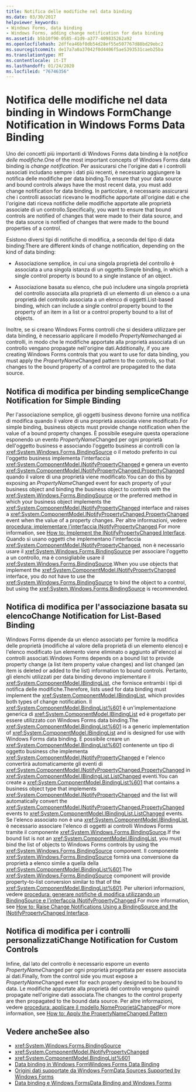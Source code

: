 ```yaml
---
title: Notifica delle modifiche nel data binding
ms.date: 03/30/2017
helpviewer_keywords:
- Windows Forms, data binding
- Windows Forms, adding change notification for data binding
ms.assetid: b5b10f90-0585-41d9-a377-409835262a92
ms.openlocfilehash: 2dffea46bf0db54d28ef55e507767d88bd29ebc2
ms.sourcegitcommit: de17a7a0a37042f0d4406f5ae5393531caeb25ba
ms.translationtype: MT
ms.contentlocale: it-IT
ms.lasthandoff: 01/24/2020
ms.locfileid: "76746356"
---
```

# <a name="change-notification-in-windows-forms-data-binding"></a><span data-ttu-id="a1ab5-102">Notifica delle modifiche nel data binding in Windows Form</span><span class="sxs-lookup"><span data-stu-id="a1ab5-102">Change Notification in Windows Forms Data Binding</span></span>
<span data-ttu-id="a1ab5-103">Uno dei concetti più importanti di Windows Forms data binding è la *notifica delle modifiche*.</span><span class="sxs-lookup"><span data-stu-id="a1ab5-103">One of the most important concepts of Windows Forms data binding is *change notification*.</span></span> <span data-ttu-id="a1ab5-104">Per assicurarsi che l'origine dati e i controlli associati includano sempre i dati più recenti, è necessario aggiungere la notifica delle modifiche per data binding.</span><span class="sxs-lookup"><span data-stu-id="a1ab5-104">To ensure that your data source and bound controls always have the most recent data, you must add change notification for data binding.</span></span> <span data-ttu-id="a1ab5-105">In particolare, è necessario assicurarsi che i controlli associati ricevano le modifiche apportate all'origine dati e che l'origine dati riceva notifiche delle modifiche apportate alle proprietà associate di un controllo.</span><span class="sxs-lookup"><span data-stu-id="a1ab5-105">Specifically, you want to ensure that bound controls are notified of changes that were made to their data source, and the data source is notified of changes that were made to the bound properties of a control.</span></span>  
  
 <span data-ttu-id="a1ab5-106">Esistono diversi tipi di notifiche di modifica, a seconda del tipo di data binding:</span><span class="sxs-lookup"><span data-stu-id="a1ab5-106">There are different kinds of change notification, depending on the kind of data binding:</span></span>  
  
- <span data-ttu-id="a1ab5-107">Associazione semplice, in cui una singola proprietà del controllo è associata a una singola istanza di un oggetto.</span><span class="sxs-lookup"><span data-stu-id="a1ab5-107">Simple binding, in which a single control property is bound to a single instance of an object.</span></span>  
  
- <span data-ttu-id="a1ab5-108">Associazione basata su elenco, che può includere una singola proprietà del controllo associata alla proprietà di un elemento di un elenco o a una proprietà del controllo associata a un elenco di oggetti.</span><span class="sxs-lookup"><span data-stu-id="a1ab5-108">List-based binding, which can include a single control property bound to the property of an item in a list or a control property bound to a list of objects.</span></span>  
  
 <span data-ttu-id="a1ab5-109">Inoltre, se si creano Windows Forms controlli che si desidera utilizzare per data binding, è necessario applicare il modello *PropertyName*changed ai controlli, in modo che le modifiche apportate alla proprietà associata di un controllo vengano propagate nell'origine dati.</span><span class="sxs-lookup"><span data-stu-id="a1ab5-109">Additionally, if you are creating Windows Forms controls that you want to use for data binding, you must apply the *PropertyName*Changed pattern to the controls, so that changes to the bound property of a control are propagated to the data source.</span></span>  
  
## <a name="change-notification-for-simple-binding"></a><span data-ttu-id="a1ab5-110">Notifica di modifica per binding semplice</span><span class="sxs-lookup"><span data-stu-id="a1ab5-110">Change Notification for Simple Binding</span></span>  
 <span data-ttu-id="a1ab5-111">Per l'associazione semplice, gli oggetti business devono fornire una notifica di modifica quando il valore di una proprietà associata viene modificato.</span><span class="sxs-lookup"><span data-stu-id="a1ab5-111">For simple binding, business objects must provide change notification when the value of a bound property changes.</span></span> <span data-ttu-id="a1ab5-112">È possibile eseguire questa operazione esponendo un evento *PropertyName*Changed per ogni proprietà dell'oggetto business e associando l'oggetto business ai controlli con la <xref:System.Windows.Forms.BindingSource> o il metodo preferito in cui l'oggetto business implementa l'interfaccia <xref:System.ComponentModel.INotifyPropertyChanged> e genera un evento <xref:System.ComponentModel.INotifyPropertyChanged.PropertyChanged> quando il valore di una proprietà viene modificato.</span><span class="sxs-lookup"><span data-stu-id="a1ab5-112">You can do this by exposing an *PropertyName*Changed event for each property of your business object and binding the business object to controls with the <xref:System.Windows.Forms.BindingSource> or the preferred method in which your business object implements the <xref:System.ComponentModel.INotifyPropertyChanged> interface and raises a <xref:System.ComponentModel.INotifyPropertyChanged.PropertyChanged> event when the value of a property changes.</span></span> <span data-ttu-id="a1ab5-113">Per altre informazioni, vedere [procedura: implementare l'interfaccia INotifyPropertyChanged](how-to-implement-the-inotifypropertychanged-interface.md).</span><span class="sxs-lookup"><span data-stu-id="a1ab5-113">For more information, see [How to: Implement the INotifyPropertyChanged Interface](how-to-implement-the-inotifypropertychanged-interface.md).</span></span> <span data-ttu-id="a1ab5-114">Quando si usano oggetti che implementano l'interfaccia <xref:System.ComponentModel.INotifyPropertyChanged>, non è necessario usare il <xref:System.Windows.Forms.BindingSource> per associare l'oggetto a un controllo, ma è consigliabile usare il <xref:System.Windows.Forms.BindingSource>.</span><span class="sxs-lookup"><span data-stu-id="a1ab5-114">When you use objects that implement the <xref:System.ComponentModel.INotifyPropertyChanged> interface, you do not have to use the <xref:System.Windows.Forms.BindingSource> to bind the object to a control, but using the <xref:System.Windows.Forms.BindingSource> is recommended.</span></span>  
  
## <a name="change-notification-for-list-based-binding"></a><span data-ttu-id="a1ab5-115">Notifica di modifica per l'associazione basata su elenco</span><span class="sxs-lookup"><span data-stu-id="a1ab5-115">Change Notification for List-Based Binding</span></span>  
 <span data-ttu-id="a1ab5-116">Windows Forms dipende da un elenco associato per fornire la modifica delle proprietà (modifiche al valore della proprietà di un elemento elenco) e l'elenco modificato (un elemento viene eliminato o aggiunto all'elenco) ai controlli associati.</span><span class="sxs-lookup"><span data-stu-id="a1ab5-116">Windows Forms depends on a bound list to provide property change (a list item property value changes) and list changed (an item is deleted or added to the list) information to bound controls.</span></span> <span data-ttu-id="a1ab5-117">Pertanto, gli elenchi utilizzati per data binding devono implementare il <xref:System.ComponentModel.IBindingList>, che fornisce entrambi i tipi di notifica delle modifiche.</span><span class="sxs-lookup"><span data-stu-id="a1ab5-117">Therefore, lists used for data binding must implement the <xref:System.ComponentModel.IBindingList>, which provides both types of change notification.</span></span> <span data-ttu-id="a1ab5-118">Il <xref:System.ComponentModel.BindingList%601> è un'implementazione generica di <xref:System.ComponentModel.IBindingList> ed è progettato per essere utilizzato con Windows Forms data binding.</span><span class="sxs-lookup"><span data-stu-id="a1ab5-118">The <xref:System.ComponentModel.BindingList%601> is a generic implementation of <xref:System.ComponentModel.IBindingList> and is designed for use with Windows Forms data binding.</span></span> <span data-ttu-id="a1ab5-119">È possibile creare un <xref:System.ComponentModel.BindingList%601> contenente un tipo di oggetto business che implementa <xref:System.ComponentModel.INotifyPropertyChanged> e l'elenco convertirà automaticamente gli eventi di <xref:System.ComponentModel.INotifyPropertyChanged.PropertyChanged> in <xref:System.ComponentModel.IBindingList.ListChanged> eventi.</span><span class="sxs-lookup"><span data-stu-id="a1ab5-119">You can create a <xref:System.ComponentModel.BindingList%601> that contains a business object type that implements <xref:System.ComponentModel.INotifyPropertyChanged> and the list will automatically convert the <xref:System.ComponentModel.INotifyPropertyChanged.PropertyChanged> events to <xref:System.ComponentModel.IBindingList.ListChanged> events.</span></span> <span data-ttu-id="a1ab5-120">Se l'elenco associato non è una <xref:System.ComponentModel.IBindingList>, è necessario associare l'elenco di oggetti ai controlli Windows Forms tramite il componente <xref:System.Windows.Forms.BindingSource>.</span><span class="sxs-lookup"><span data-stu-id="a1ab5-120">If the bound list is not an <xref:System.ComponentModel.IBindingList>, you must bind the list of objects to Windows Forms controls by using the <xref:System.Windows.Forms.BindingSource> component.</span></span> <span data-ttu-id="a1ab5-121">Il componente <xref:System.Windows.Forms.BindingSource> fornirà una conversione da proprietà a elenco simile a quella della <xref:System.ComponentModel.BindingList%601>.</span><span class="sxs-lookup"><span data-stu-id="a1ab5-121">The <xref:System.Windows.Forms.BindingSource> component will provide property-to-list conversion similar to that of the <xref:System.ComponentModel.BindingList%601>.</span></span> <span data-ttu-id="a1ab5-122">Per ulteriori informazioni, vedere [procedura: generare notifiche di modifica utilizzando un BindingSource e l'interfaccia INotifyPropertyChanged](./controls/raise-change-notifications--bindingsource.md).</span><span class="sxs-lookup"><span data-stu-id="a1ab5-122">For more information, see [How to: Raise Change Notifications Using a BindingSource and the INotifyPropertyChanged Interface](./controls/raise-change-notifications--bindingsource.md).</span></span>  
  
## <a name="change-notification-for-custom-controls"></a><span data-ttu-id="a1ab5-123">Notifica di modifica per i controlli personalizzati</span><span class="sxs-lookup"><span data-stu-id="a1ab5-123">Change Notification for Custom Controls</span></span>  
 <span data-ttu-id="a1ab5-124">Infine, dal lato del controllo è necessario esporre un evento *PropertyName*Changed per ogni proprietà progettata per essere associata ai dati.</span><span class="sxs-lookup"><span data-stu-id="a1ab5-124">Finally, from the control side you must expose a *PropertyName*Changed event for each property designed to be bound to data.</span></span> <span data-ttu-id="a1ab5-125">Le modifiche apportate alla proprietà del controllo vengono quindi propagate nell'origine dati associata.</span><span class="sxs-lookup"><span data-stu-id="a1ab5-125">The changes to the control property are then propagated to the bound data source.</span></span> <span data-ttu-id="a1ab5-126">Per altre informazioni, vedere [procedura: applicare il modello NomeProprietàChanged](how-to-apply-the-propertynamechanged-pattern.md)</span><span class="sxs-lookup"><span data-stu-id="a1ab5-126">For more information, see [How to: Apply the PropertyNameChanged Pattern](how-to-apply-the-propertynamechanged-pattern.md)</span></span>  
  
## <a name="see-also"></a><span data-ttu-id="a1ab5-127">Vedere anche</span><span class="sxs-lookup"><span data-stu-id="a1ab5-127">See also</span></span>

- <xref:System.Windows.Forms.BindingSource>
- <xref:System.ComponentModel.INotifyPropertyChanged>
- <xref:System.ComponentModel.BindingList%601>
- [<span data-ttu-id="a1ab5-128">Data binding in Windows Form</span><span class="sxs-lookup"><span data-stu-id="a1ab5-128">Windows Forms Data Binding</span></span>](windows-forms-data-binding.md)
- [<span data-ttu-id="a1ab5-129">Origini dati supportate da Windows Form</span><span class="sxs-lookup"><span data-stu-id="a1ab5-129">Data Sources Supported by Windows Forms</span></span>](data-sources-supported-by-windows-forms.md)
- [<span data-ttu-id="a1ab5-130">Data binding e Windows Forms</span><span class="sxs-lookup"><span data-stu-id="a1ab5-130">Data Binding and Windows Forms</span></span>](data-binding-and-windows-forms.md)
